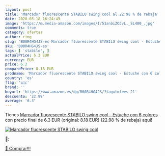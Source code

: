 ```yaml
---
layout: post
title: 'Marcador fluorescente STABILO swing cool al 22.98 % de rebaja'
date: 2020-05-18 16:24:49
image: 'https://m.media-amazon.com/images/I/51anbiZOJvL._SL400_.jpg'
comments: true
category: ofertas
author: ring
slug: 'B00R4HG4JS-es Marcador fluorescente STABILO swing cool - Estuche con 6...'
sku: 'B00R4HG4JS-es'
tags: [ 'stabilo', ]
actualPrice: 6.3 EUR
currency: EUR
price: 6.3
comparePrice: 8.18 EUR
prodname: 'Marcador fluorescente STABILO swing cool - Estuche con 6 colores'
country: 'es'
flag: '🇪🇸'
brand: ''
buyurl: 'https://www.amazon.es/dp/B00R4HG4JS/?tag=tolees-21'
descuento: '22.98'
average: '6.3'
---
```


Tienes [Marcador fluorescente STABILO swing cool - Estuche con 6 colores](https://www.amazon.es/dp/B00R4HG4JS/?tag=tolees-21) con precio final de  6.3 EUR (original: 8.18 EUR) (22.98 %  de rebaja) aqui!

[![Marcador fluorescente STABILO swing cool](https://m.media-amazon.com/images/I/51anbiZOJvL._SL400_.jpg)](https://www.amazon.es/dp/B00R4HG4JS/?tag=tolees-21)

🔎:


[🛒 Comprar!!!](https://www.amazon.es/dp/B00R4HG4JS/?tag=tolees-21)
